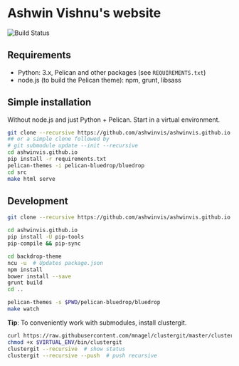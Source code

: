 # Ashwin Vishnu's website

![Build Status](https://github.com/ashwinvis/ashwinvis.github.io/workflows/Publish%20pelican%20website/badge.svg)

## Requirements

* Python: 3.x, Pelican and other packages (see `REQUIREMENTS.txt`)
* node.js (to build the Pelican theme): npm, grunt, libsass

## Simple installation

Without node.js and just Python + Pelican. Start in a virtual environment.

```sh
git clone --recursive https://github.com/ashwinvis/ashwinvis.github.io.git
## or a simple clone followed by
# git submodule update --init --recursive
cd ashwinvis.github.io
pip install -r requirements.txt
pelican-themes -i pelican-bluedrop/bluedrop
cd src
make html serve
```

## Development

```sh
git clone --recursive https://github.com/ashwinvis/ashwinvis.github.io.git

cd ashwinvis.github.io
pip install -U pip-tools
pip-compile && pip-sync

cd backdrop-theme
ncu -u  # Updates package.json
npm install
bower install --save
grunt build
cd ..

pelican-themes -s $PWD/pelican-bluedrop/bluedrop
make watch
```

**Tip**: To conveniently work with submodules, install clustergit.

```sh
curl https://raw.githubusercontent.com/mnagel/clustergit/master/clustergit > $VIRTUAL_ENV/bin/clustergit
chmod +x $VIRTUAL_ENV/bin/clustergit
clustergit --recursive  # show status
clustergit --recursive --push  # push recursive
```
